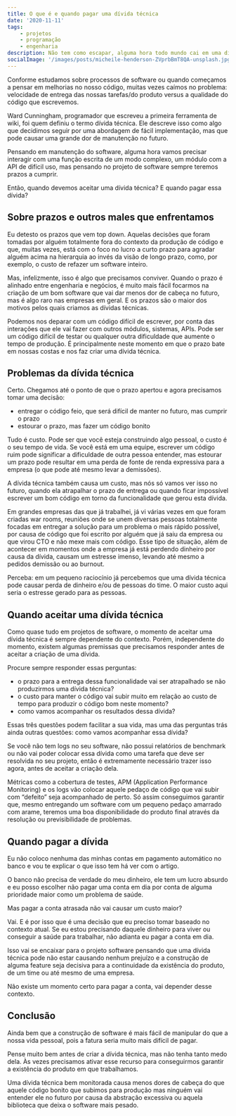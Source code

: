 ```yaml
---
title: O que é e quando pagar uma dívida técnica
date: '2020-11-11'
tags:
    - projetos
    - programação
    - engenharia
description: Não tem como escapar, alguma hora todo mundo cai em uma dívida e essa pode ser uma dívida técnica, mas o que realmente é isso e quando vamos pagar essa conta?
socialImage: '/images/posts/micheile-henderson-ZVprbBmT8QA-unsplash.jpg'
---
```

Conforme estudamos sobre processos de software ou quando começamos a pensar em melhorias no nosso código, muitas vezes caímos no problema: velocidade de entrega das nossas tarefas/do produto versus a qualidade do código que escrevemos.

Ward Cunningham, programador que escreveu a primeira ferramenta de wiki, foi quem definiu o termo dívida técnica. Ele descreve isso como algo que decidimos seguir por uma abordagem de fácil implementação, mas que pode causar uma grande dor de manutenção no futuro.

Pensando em manutenção do software, alguma hora vamos precisar interagir com uma função escrita de um modo complexo, um módulo com a API de difícil uso, mas pensando no projeto de software sempre teremos prazos a cumprir. 

Então, quando devemos aceitar uma dívida técnica? E quando pagar essa dívida? 

## Sobre prazos e outros males que enfrentamos

Eu detesto os prazos que vem top down. Aquelas decisões que foram tomadas por alguém totalmente fora do contexto da produção de código e que, muitas vezes, está com o foco no lucro a curto prazo para agradar alguém acima na hierarquia ao invés da visão de longo prazo, como, por exemplo, o custo de refazer um software inteiro.

Mas, infelizmente, isso é algo que precisamos conviver. Quando o prazo é alinhado entre engenharia e negócios, é muito mais fácil focarmos na criação de um bom software que vai dar menos dor de cabeça no futuro, mas é algo raro nas empresas em geral. E os prazos são o maior dos motivos pelos quais criamos as dívidas técnicas. 

Podemos nos deparar com um código difícil de escrever, por conta das interações que ele vai fazer com outros módulos, sistemas, APIs. Pode ser um código difícil de testar ou qualquer outra dificuldade que aumente o tempo de produção. É principalmente neste momento em que o prazo bate em nossas costas e nos faz criar uma dívida técnica.

## Problemas da dívida técnica

Certo. Chegamos até o ponto de que o prazo apertou e agora precisamos tomar uma decisão: 

- entregar o código feio, que será difícil de manter no futuro, mas cumprir o prazo
- estourar o prazo, mas fazer um código bonito

Tudo é custo. Pode ser que você esteja construindo algo pessoal, o custo é o seu tempo de vida. Se você está em uma equipe, escrever um código ruim pode significar a dificuldade de outra pessoa entender, mas estourar um prazo pode resultar em uma perda de fonte de renda expressiva para a empresa (o que pode até mesmo levar a demissões).

A dívida técnica também causa um custo, mas nós só vamos ver isso no futuro, quando ela atrapalhar o prazo de entrega ou quando ficar impossível escrever um bom código em torno da funcionalidade que gerou esta dívida.

Em grandes empresas das que já trabalhei, já vi várias vezes em que foram criadas war rooms, reuniões onde se unem diversas pessoas totalmente focadas em entregar a solução para um problema o mais rápido possível, por causa de código que foi escrito por alguém que já saiu da empresa ou que virou CTO e não mexe mais com código. Esse tipo de situação, além de acontecer em momentos onde a empresa já está perdendo dinheiro por causa da dívida, causam um estresse imenso, levando até mesmo a pedidos demissão ou ao burnout.

Perceba: em um pequeno raciocínio já percebemos que uma dívida técnica pode causar perda de dinheiro e/ou de pessoas do time. O maior custo aqui seria o estresse gerado para as pessoas.

## Quando aceitar uma dívida técnica

Como quase tudo em projetos de software, o momento de aceitar uma dívida técnica é sempre dependente do contexto. Porém, independente do momento, existem algumas premissas que precisamos responder antes de aceitar a criação de uma dívida.

Procure sempre responder essas perguntas: 

- o prazo para a entrega dessa funcionalidade vai ser atrapalhado se não produzirmos uma dívida técnica?
- o custo para manter o código vai subir muito em relação ao custo de tempo para produzir o código bom neste momento?
- como vamos acompanhar os resultados dessa dívida?

Essas três questões podem facilitar a sua vida, mas uma das perguntas trás ainda outras questões: como vamos acompanhar essa dívida?

Se você não tem logs no seu software, não possui relatórios de benchmark ou não vai poder colocar essa dívida como uma tarefa que deve ser resolvida no seu projeto, então é extremamente necessário trazer isso agora, antes de aceitar a criação dela.

 Métricas como a cobertura de testes, APM (Application Performance Monitoring) e os logs vão colocar aquele pedaço de código que vai subir com “defeito” seja acompanhado de perto. Só assim conseguimos garantir que, mesmo entregando um software com um pequeno pedaço amarrado com arame, teremos uma boa disponibilidade do produto final através da resolução ou previsibilidade de problemas.

## Quando pagar a dívida

Eu não coloco nenhuma das minhas contas em pagamento automático no banco e vou te explicar o que isso tem há ver com o artigo. 

O banco não precisa de verdade do meu dinheiro, ele tem um lucro absurdo e eu posso escolher não pagar uma conta em dia por conta de alguma prioridade maior como um problema de saúde.

Mas pagar a conta atrasada não vai causar um custo maior? 

Vai. E é por isso que é uma decisão que eu preciso tomar baseado no contexto atual. Se eu estou precisando daquele dinheiro para viver ou conseguir a saúde para trabalhar, não adianta eu pagar a conta em dia.

Isso vai se encaixar para o projeto software pensando que uma dívida técnica pode não estar causando nenhum prejuízo e a construção de alguma feature seja decisiva para a continuidade da existência do produto, de um time ou até mesmo de uma empresa.

Não existe um momento certo para pagar a conta, vai depender desse contexto.

## Conclusão

Ainda bem que a construção de software é mais fácil de manipular do que a nossa vida pessoal, pois a fatura seria muito mais difícil de pagar. 

Pense muito bem antes de criar a dívida técnica, mas não tenha tanto medo dela. Às vezes precisamos ativar esse recurso para conseguirmos garantir a existência do produto em que trabalhamos.

Uma dívida técnica bem monitorada causa menos dores de cabeça do que aquele código bonito que subimos para produção mas ninguém vai entender ele no futuro por causa da abstração excessiva ou aquela biblioteca que deixa o software mais pesado.
